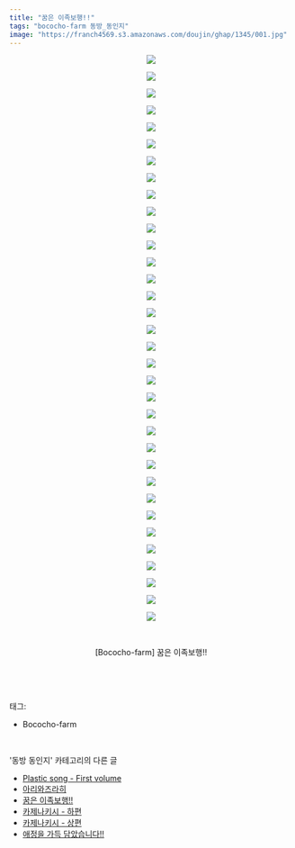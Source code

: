 ```yaml
---
title: "꿈은 이족보행!!"
tags: "bococho-farm 동방_동인지"
image: "https://franch4569.s3.amazonaws.com/doujin/ghap/1345/001.jpg"
---
```

<div class="article">
<p style="text-align: center; clear: none; float: none;"><img src="{{ site.imgserver2 }}/ghap/1345/001.jpg"/></p>
<p style="text-align: center; clear: none; float: none;"><img src="{{ site.imgserver2 }}/ghap/1345/002.jpg"/></p>
<p style="text-align: center; clear: none; float: none;"><img src="{{ site.imgserver2 }}/ghap/1345/003.jpg"/></p>
<p style="text-align: center; clear: none; float: none;"><img src="{{ site.imgserver2 }}/ghap/1345/004.jpg"/></p>
<p style="text-align: center; clear: none; float: none;"><img src="{{ site.imgserver2 }}/ghap/1345/005.jpg"/></p>
<p style="text-align: center; clear: none; float: none;"><img src="{{ site.imgserver2 }}/ghap/1345/006.jpg"/></p>
<p style="text-align: center; clear: none; float: none;"><img src="{{ site.imgserver2 }}/ghap/1345/007.jpg"/></p>
<p style="text-align: center; clear: none; float: none;"><img src="{{ site.imgserver2 }}/ghap/1345/008.jpg"/></p>
<p style="text-align: center; clear: none; float: none;"><img src="{{ site.imgserver2 }}/ghap/1345/009.jpg"/></p>
<p style="text-align: center; clear: none; float: none;"><img src="{{ site.imgserver2 }}/ghap/1345/010.jpg"/></p>
<p style="text-align: center; clear: none; float: none;"><img src="{{ site.imgserver2 }}/ghap/1345/011.jpg"/></p>
<p style="text-align: center; clear: none; float: none;"><img src="{{ site.imgserver2 }}/ghap/1345/012.jpg"/></p>
<p style="text-align: center; clear: none; float: none;"><img src="{{ site.imgserver2 }}/ghap/1345/013.jpg"/></p>
<p style="text-align: center; clear: none; float: none;"><img src="{{ site.imgserver2 }}/ghap/1345/014.jpg"/></p>
<p style="text-align: center; clear: none; float: none;"><img src="{{ site.imgserver2 }}/ghap/1345/015.jpg"/></p>
<p style="text-align: center; clear: none; float: none;"><img src="{{ site.imgserver2 }}/ghap/1345/016.jpg"/></p>
<p style="text-align: center; clear: none; float: none;"><img src="{{ site.imgserver2 }}/ghap/1345/017.jpg"/></p>
<p style="text-align: center; clear: none; float: none;"><img src="{{ site.imgserver2 }}/ghap/1345/018.jpg"/></p>
<p style="text-align: center; clear: none; float: none;"><img src="{{ site.imgserver2 }}/ghap/1345/019.jpg"/></p>
<p style="text-align: center; clear: none; float: none;"><img src="{{ site.imgserver2 }}/ghap/1345/020.jpg"/></p>
<p style="text-align: center; clear: none; float: none;"><img src="{{ site.imgserver2 }}/ghap/1345/021.jpg"/></p>
<p style="text-align: center; clear: none; float: none;"><img src="{{ site.imgserver2 }}/ghap/1345/022.jpg"/></p>
<p style="text-align: center; clear: none; float: none;"><img src="{{ site.imgserver2 }}/ghap/1345/023.jpg"/></p>
<p style="text-align: center; clear: none; float: none;"><img src="{{ site.imgserver2 }}/ghap/1345/024.jpg"/></p>
<p style="text-align: center; clear: none; float: none;"><img src="{{ site.imgserver2 }}/ghap/1345/025.jpg"/></p>
<p style="text-align: center; clear: none; float: none;"><img src="{{ site.imgserver2 }}/ghap/1345/026.jpg"/></p>
<p style="text-align: center; clear: none; float: none;"><img src="{{ site.imgserver2 }}/ghap/1345/027.jpg"/></p>
<p style="text-align: center; clear: none; float: none;"><img src="{{ site.imgserver2 }}/ghap/1345/028.jpg"/></p>
<p style="text-align: center; clear: none; float: none;"><img src="{{ site.imgserver2 }}/ghap/1345/029.jpg"/></p>
<p style="text-align: center; clear: none; float: none;"><img src="{{ site.imgserver2 }}/ghap/1345/030.jpg"/></p>
<p style="text-align: center; clear: none; float: none;"><img src="{{ site.imgserver2 }}/ghap/1345/031.jpg"/></p>
<p style="text-align: center; clear: none; float: none;"><img src="{{ site.imgserver2 }}/ghap/1345/032.jpg"/></p>
<p style="text-align: center; clear: none; float: none;"><img src="{{ site.imgserver2 }}/ghap/1345/033.jpg"/></p>
<p style="text-align: center; clear: none; float: none;"><img src="{{ site.imgserver2 }}/ghap/1345/034.jpg"/></p>
<p style="text-align: center; clear: none; float: none;"><br/></p>
<p style="text-align: center; clear: none; float: none;">[Bococho-farm] 꿈은 이족보행!!</p>
<p><br/></p>
</div><br/>
<div class="tagTrail">
<p>태그: </p>
<ul>
<li>Bococho-farm</li>
</ul>
</div><br/>
<div class="another">
<p>'동방 동인지' 카테고리의 다른 글</p>
<ul>
<li><a href="/ghap_1347">Plastic song - First volume</a></li>
<li><a href="/ghap_1346">아리와즈라히</a></li>
<li><a href="/ghap_1345">꿈은 이족보행!!</a></li>
<li><a href="/ghap_1343">카제나키시 - 하편</a></li>
<li><a href="/ghap_1342">카제나키시 - 상편</a></li>
<li><a href="/ghap_1341">애정을 가득 담았습니다!!</a></li>
</ul>
</div><br/>
<div class="cb_module cb_fluid">
<div class="cb_wrt cb_profile">
</div><!-- commentList close -->
</div><br/>
